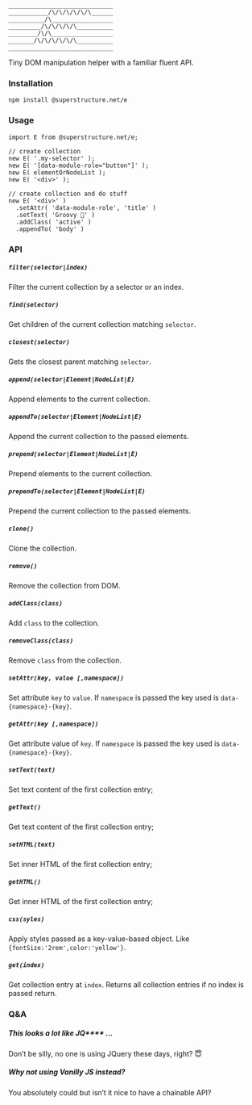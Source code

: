 `````
_____________________________
___________/\/\/\/\/\/\______
__________/\_________________
_________/\/\/\/\/\__________
________/\/\_________________
_______/\/\/\/\/\/\__________
_____________________________

`````

Tiny DOM manipulation helper with a familiar fluent API.

### Installation

`npm install @superstructure.net/e`


### Usage

`````
import E from @superstructure.net/e;

// create collection
new E( '.my-selector' );
new E( '[data-module-role="button"]' );
new E( elementOrNodeList );
new E( '<div>' );

// create collection and do stuff
new E( '<div>' )
  .setAttr( 'data-module-role', 'title' )
  .setText( 'Groovy 🎷' )
  .addClass( 'active' )
  .appendTo( 'body' )
`````


### API

##### `filter(selector|index)`

Filter the current collection by a selector or an index.

##### `find(selector)`
Get children of the current collection matching `selector`.

##### `closest(selector)`
Gets the closest parent matching `selector`.

##### `append(selector|Element|NodeList|E)`
Append elements to the current collection.

##### `appendTo(selector|Element|NodeList|E)`
Append the current collection to the passed elements.

#####  `prepend(selector|Element|NodeList|E)`
Prepend elements to the current collection.

##### `prependTo(selector|Element|NodeList|E)`
Prepend the current collection to the passed elements.

##### `clone()`
Clone the collection.

##### `remove()`
Remove the collection from DOM.

##### `addClass(class)`
Add `class` to the collection.

##### `removeClass(class)`
Remove `class` from the collection.

##### `setAttr(key, value [,namespace])`
Set attribute `key` to `value`. If `namespace` is passed the key used is `data-{namespace}-{key}`.

##### `getAttr(key [,namespace])`
Get attribute value of `key`. If `namespace` is passed the key used is `data-{namespace}-{key}`.

##### `setText(text)`
Set text content of the first collection entry;

##### `getText()`
Get text content of the first collection entry;

##### `setHTML(text)`
Set inner HTML of the first collection entry;

##### `getHTML()`
Get inner HTML of the first collection entry;

##### `css(syles)`
Apply styles passed as a key-value-based object. Like `{fontSize:'2rem',color:'yellow'}`.

##### `get(index)`
Get collection entry at `index`. Returns all collection entries if no index is passed return.


### Q&A

#####  This looks a lot like JQ**** ...
Don’t be silly, no one is using JQuery these days, right? 😇

##### Why not using Vanilly JS instead?
You absolutely could but isn’t it nice to have a chainable API?

